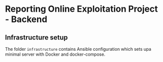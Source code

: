 # Reporting Online Exploitation Project - Backend

## Infrastructure setup

The folder `infrastructure` contains Ansible configuration which sets upa minimal server with Docker and docker-compose.
